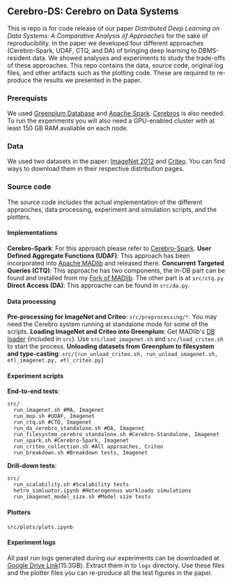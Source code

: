 ## Cerebro-DS: Cerebro on Data Systems
This is repo is for code release of our paper *Distributed Deep Learning on Data Systems: A Comparative Analysis of Approaches* for the sake of reproducibility. In the paper we developed four different approaches (Cerebro-Spark, UDAF, CTQ, and DA) of bringing deep learning to DBMS-resident data. We showed analyses and experiments to study the trade-offs of these approaches. This repo contains the data, source code, original log files, and other artifacts such as the plotting code. These are required to re-produce the results we presented in the paper.

### Prerequists
We used [Greenplum Database](https://greenplum.org/) and [Apache Spark](https://spark.apache.org/). [Cerebros](https://github.com/ADALabUCSD/cerebro-system) is also needed. To run the experiments you will also need a GPU-enabled cluster with at least 150 GB RAM avaliable on each node. 

### Data

We used two datasets in the paper: [ImageNet 2012](http://image-net.org/challenges/LSVRC/2012/) and [Criteo](http://labs.criteo.com/2013/12/download-terabyte-click-logs/). You can find ways to download them in their respective distribution pages.

### Source code
The source code includes the actual implementation of the different appraoches, data processing, experiment and simulation scripts, and the plotters.
#### Implementations
**Cerebro-Spark**: For this approach please refer to [Cerebro-Spark](https://github.com/ADALabUCSD/cerebro-system).
**User Defined Aggregate Functions (UDAF)**: This approach has been incorporated into [Apache MADlib](https://github.com/apache/madlib) and released there.
**Concurrent Targeted Queries (CTQ)**: This approache has two components, the in-DB part can be found and installed from my [Fork of MADlib](https://github.com/makemebitter/madlib/tree/cerebro). The other part is at `src/ctq.py`
**Direct Access (DA)**: This approache can be found in `src/da.py`.
#### Data processing
**Pre-processing for ImageNet and Criteo**: `src/preprocessing/*`. You may need the Cerebro system running at standalone mode for some of the scripts.
**Loading ImageNet and Criteo into Greenplum**: Get MADlib's [DB loader](https://github.com/apache/madlib-site/tree/asf-site/community-artifacts/Deep-learning) (included in `src`). Use `src/load_imagenet.sh` and `src/load_criteo.sh` to start the process.
**Unloading datasets from Greenplum to filesystem and type-casting**: `src/{run_unload_criteo.sh, run_unload_imagenet.sh, etl_imagenet.py, etl_criteo.py}`
#### Experiment scripts
**End-to-end tests**:

```
src/
  run_imagenet.sh #MA, Imagenet
  run_mop.sh #UDAF, Imagenet
  run_ctq.sh #CTQ, Imagenet
  run_da_cerebro_standalone.sh #DA, Imagenet
  run_filesystem_cerebro_standalone.sh #Cerebro-Standalone, Imagenet
  run_spark.sh #Cerebro-Spark, Imagenet
  run_criteo_collection.sh #All approaches, Criteo
  run_breakdown.sh #Breakdown tests, Imagenet
```
**Drill-down tests**:
```
src/
  run_scalability.sh #Scalability tests
  hetro_simluator.ipynb #Heterogenous workloads simulations
  run_imagenet_model_size.sh #Model size tests
```
#### Plotters
`src/plots/plots.ipynb`

#### Experiment logs
All past run logs generated during our experiments can be downloaded at [Google Drive Link](https://drive.google.com/file/d/12HxEOhEntq7wLgGQqs1_C2pG5uUraRUS/view?usp=sharing)(15.3GB). Extract them in to `logs` directory. Use these files and the plotter files you can re-produce all the test figures in the paper.


